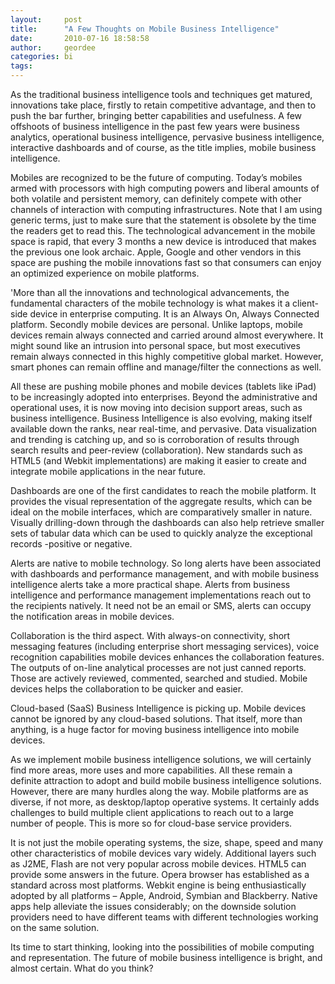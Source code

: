 ```yaml
---
layout:     post
title:      "A Few Thoughts on Mobile Business Intelligence"
date:       2010-07-16 18:58:58
author:     geordee
categories: bi
tags:
---
```


As the traditional business intelligence tools and techniques get matured, innovations take place, firstly to retain competitive advantage, and then to push the bar further, bringing better capabilities and usefulness. A few offshoots of business intelligence in the past few years were business analytics, operational business intelligence, pervasive business intelligence, interactive dashboards and of course, as the title implies, mobile business intelligence.

Mobiles are recognized to be the future of computing. Today’s mobiles armed with processors with high computing powers and liberal amounts of both volatile and persistent memory, can definitely compete with other channels of interaction with computing infrastructures. Note that I am using generic terms, just to make sure that the statement is obsolete by the time the readers get to read this. The technological advancement in the mobile space is rapid, that every 3 months a new device is introduced that makes the previous one look archaic. Apple, Google and other vendors in this space are pushing the mobile innovations fast so that consumers can enjoy an optimized experience on mobile platforms.

'More than all the innovations and technological advancements, the fundamental characters of the mobile technology is what makes it a client-side device in enterprise computing. It is an Always On, Always Connected platform. Secondly mobile devices are personal. Unlike laptops, mobile devices remain always connected and carried around almost everywhere. It might sound like an intrusion into personal space, but most executives remain always connected in this highly competitive global market. However, smart phones can remain offline and manage/filter the connections as well.

All these are pushing mobile phones and mobile devices (tablets like iPad) to be increasingly adopted into enterprises. Beyond the administrative and operational uses, it is now moving into decision support areas, such as business intelligence. Business Intelligence is also evolving, making itself available down the ranks, near real-time, and pervasive. Data visualization and trending is catching up, and so is corroboration of results through search results and peer-review (collaboration). New standards such as HTML5 (and Webkit implementations) are making it easier to create and integrate mobile applications in the near future.

Dashboards are one of the first candidates to reach the mobile platform. It provides the visual representation of the aggregate results, which can be ideal on the mobile interfaces, which are comparatively smaller in nature. Visually drilling-down through the dashboards can also help retrieve smaller sets of tabular data which can be used to quickly analyze the exceptional records -positive or negative.

Alerts are native to mobile technology. So long alerts have been associated with dashboards and performance management, and with mobile business intelligence alerts take a more practical shape. Alerts from business intelligence and performance management implementations reach out to the recipients natively. It need not be an email or SMS, alerts can occupy the notification areas in mobile devices.

Collaboration is the third aspect. With always-on connectivity, short messaging features (including enterprise short messaging services), voice recognition capabilities mobile devices enhances the collaboration features. The outputs of on-line analytical processes are not just canned reports. Those are actively reviewed, commented, searched and studied. Mobile devices helps the collaboration to be quicker and easier.

Cloud-based (SaaS) Business Intelligence is picking up. Mobile devices cannot be ignored by any cloud-based solutions. That itself, more than anything, is a huge factor for moving business intelligence into mobile devices.

As we implement mobile business intelligence solutions, we will certainly find more areas, more uses and more capabilities. All these remain a definite attraction to adopt and build mobile business intelligence solutions. However, there are many hurdles along the way. Mobile platforms are as diverse, if not more, as desktop/laptop operative systems. It certainly adds challenges to build multiple client applications to reach out to a large number of people. This is more so for cloud-base service providers.

It is not just the mobile operating systems, the size, shape, speed and many other characteristics of mobile devices vary widely. Additional layers such as J2ME, Flash are not very popular across mobile devices. HTML5 can provide some answers in the future. Opera browser has established as a standard across most platforms. Webkit engine is being enthusiastically adopted by all platforms – Apple, Android, Symbian and Blackberry. Native apps help alleviate the issues considerably; on the downside solution providers need to have different teams with different technologies working on the same solution.

Its time to start thinking, looking into the possibilities of mobile computing and representation. The future of mobile business intelligence is bright, and almost certain. What do you think?
